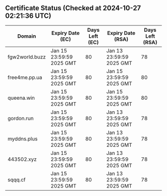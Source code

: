 ## Certificate Status (Checked at 2024-10-27 02:21:36 UTC)
| Domain | Expiry Date (EC) | Days Left (EC) | Expiry Date (RSA) | Days Left (RSA) |
|--------|-------------------|----------------|--------------------|--------------------|
| fgw2world.buzz | Jan 15 23:59:59 2025 GMT | 80 | Jan 13 23:59:59 2025 GMT | 78 |
| free4me.pp.ua | Jan 15 23:59:59 2025 GMT | 80 | Jan 15 23:59:59 2025 GMT | 80 |
| queena.win | Jan 15 23:59:59 2025 GMT | 80 | Jan 15 23:59:59 2025 GMT | 80 |
| gordon.run | Jan 15 23:59:59 2025 GMT | 80 | Jan 13 23:59:59 2025 GMT | 78 |
| myddns.plus | Jan 15 23:59:59 2025 GMT | 80 | Jan 13 23:59:59 2025 GMT | 78 |
| 443502.xyz | Jan 15 23:59:59 2025 GMT | 80 | Jan 13 23:59:59 2025 GMT | 78 |
| sqqq.cf | Jan 15 23:59:59 2025 GMT | 80 | Jan 13 23:59:59 2025 GMT | 78 |
